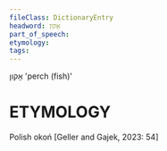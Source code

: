 ```yaml
---
fileClass: DictionaryEntry
headword: אָקון
part_of_speech: 
etymology: 
tags: 
---
```

אָקון
'perch (fish)'

ETYMOLOGY
===========
Polish okoń
[Geller and Gajek, 2023: 54]